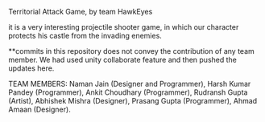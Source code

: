 Territorial Attack Game, by team HawkEyes

it is a very interesting projectile shooter game, in which our character protects his castle from the invading enemies.

**commits in this repository does not convey the contribution of any team member. We had used unity collaborate feature and then pushed the updates here. 

TEAM MEMBERS:
Naman Jain (Designer and Programmer),
Harsh Kumar Pandey (Programmer),
Ankit Choudhary (Programmer),
Rudransh Gupta (Artist),
Abhishek Mishra (Designer),
Prasang Gupta (Programmer),
Ahmad Amaan (Designer).
